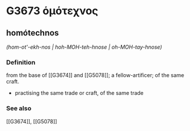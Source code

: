 # G3673 ὁμότεχνος

## homótechnos

_(hom-ot'-ekh-nos | hoh-MOH-teh-hnose | oh-MOH-tay-hnose)_

### Definition

from the base of [[G3674]] and [[G5078]]; a fellow-artificer; of the same craft.

- practising the same trade or craft, of the same trade

### See also

[[G3674]], [[G5078]]


